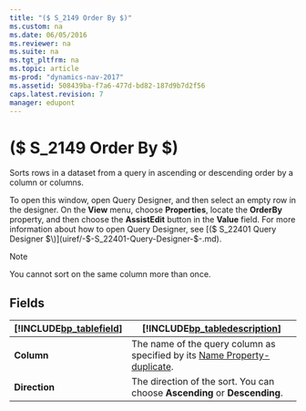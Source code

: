 ```yaml
---
title: "($ S_2149 Order By $)"
ms.custom: na
ms.date: 06/05/2016
ms.reviewer: na
ms.suite: na
ms.tgt_pltfrm: na
ms.topic: article
ms-prod: "dynamics-nav-2017"
ms.assetid: 508439ba-f7a6-477d-bd82-187d9b7d2f56
caps.latest.revision: 7
manager: edupont
---
```

# ($ S_2149 Order By $)
Sorts rows in a dataset from a query in ascending or descending order by a column or columns.  
  
 To open this window, open Query Designer, and then select an empty row in the designer. On the **View** menu, choose **Properties**, locate the **OrderBy** property, and then choose the **AssistEdit** button in the **Value** field. For more information about how to open Query Designer, see [\($ S\_22401 Query Designer $\)](uiref/-$-S_22401-Query-Designer-$-.md).  
  
> [!NOTE]  
>  You cannot sort on the same column more than once.  
  
## Fields  
  
|[!INCLUDE[bp_tablefield](../includes/bp_tablefield_md.md)]|[!INCLUDE[bp_tabledescription](../includes/bp_tabledescription_md.md)]|  
|---------------------------------|---------------------------------------|  
|**Column**|The name of the query column as specified by its [Name Property-duplicate](Name-Property-duplicate.md).|  
|**Direction**|The direction of the sort. You can choose **Ascending** or **Descending**.|